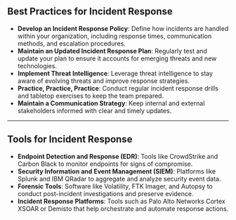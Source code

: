 ## **Best Practices for Incident Response**
   - **Develop an Incident Response Policy**: Define how incidents are handled within your organization, including response times, communication methods, and escalation procedures.
   - **Maintain an Updated Incident Response Plan**: Regularly test and update your plan to ensure it accounts for emerging threats and new technologies.
   - **Implement Threat Intelligence**: Leverage threat intelligence to stay aware of evolving threats and improve response strategies.
   - **Practice, Practice, Practice**: Conduct regular incident response drills and tabletop exercises to keep the team prepared.
   - **Maintain a Communication Strategy**: Keep internal and external stakeholders informed with clear and timely updates.

---

## **Tools for Incident Response**
   - **Endpoint Detection and Response (EDR)**: Tools like CrowdStrike and Carbon Black to monitor endpoints for signs of compromise.
   - **Security Information and Event Management (SIEM)**: Platforms like Splunk and IBM QRadar to aggregate and analyze security event data.
   - **Forensic Tools**: Software like Volatility, FTK Imager, and Autopsy to conduct post-incident investigations and preserve evidence.
   - **Incident Response Platforms**: Tools such as Palo Alto Networks Cortex XSOAR or Demisto that help orchestrate and automate response actions.
